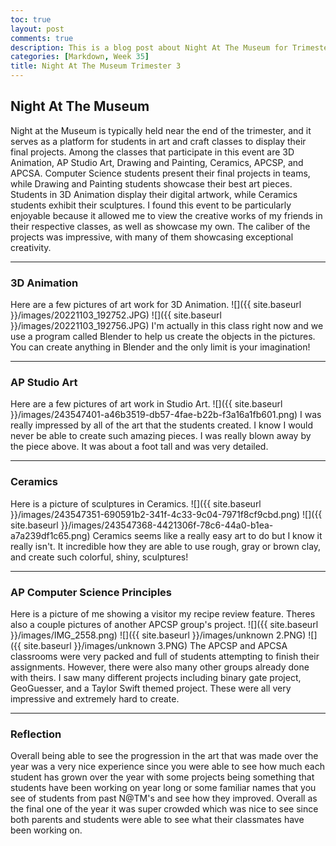 ```yaml
---
toc: true
layout: post
comments: true
description: This is a blog post about Night At The Museum for Trimester 3
categories: [Markdown, Week 35]
title: Night At The Museum Trimester 3
---
```


## Night At The Museum
Night at the Museum is typically held near the end of the trimester, and it serves as a platform for students in art and craft classes to display their final projects. Among the classes that participate in this event are 3D Animation, AP Studio Art, Drawing and Painting, Ceramics, APCSP, and APCSA. Computer Science students present their final projects in teams, while Drawing and Painting students showcase their best art pieces. Students in 3D Animation display their digital artwork, while Ceramics students exhibit their sculptures. I found this event to be particularly enjoyable because it allowed me to view the creative works of my friends in their respective classes, as well as showcase my own. The caliber of the projects was impressive, with many of them showcasing exceptional creativity.

---

### 3D Animation
Here are a few pictures of art work for 3D Animation.
![]({{ site.baseurl }}/images/20221103_192752.JPG)
![]({{ site.baseurl }}/images/20221103_192756.JPG)
I'm actually in this class right now and we use a program called Blender to help us create the objects in the pictures. You can create anything in Blender and the only limit is your imagination!

---

### AP Studio Art
Here are a few pictures of art work in Studio Art.
![]({{ site.baseurl }}/images/243547401-a46b3519-db57-4fae-b22b-f3a16a1fb601.png)
I was really impressed by all of the art that the students created. I know I would never be able to create such amazing pieces. I was really blown away by the piece above. It was about a foot tall and was very detailed.

---

### Ceramics
Here is a picture of sculptures in Ceramics.
![]({{ site.baseurl }}/images/243547351-690591b2-341f-4c33-9c04-7971f8cf9cbd.png)
![]({{ site.baseurl }}/images/243547368-4421306f-78c6-44a0-b1ea-a7a239df1c65.png)
Ceramics seems like a really easy art to do but I know it really isn't. It incredible how they are able to use rough, gray or brown clay, and create such colorful, shiny, sculptures!

---


### AP Computer Science Principles
Here is a picture of me showing a visitor my recipe review feature. Theres also a couple pictures of another APCSP group's project.
![]({{ site.baseurl }}/images/IMG_2558.png)
![]({{ site.baseurl }}/images/unknown 2.PNG)
![]({{ site.baseurl }}/images/unknown 3.PNG)
The APCSP and APCSA classrooms were very packed and full of students attempting to finish their assignments. However, there were also many other groups already done with theirs. I saw many different projects including binary gate project, GeoGuesser, and a Taylor Swift themed project. These were all very impressive and extremely hard to create.

---

### Reflection

Overall being able to see the progression in the art that was made over the year was a very nice experience since you were able to see how much each student has grown over the year with some projects being something that students have been working on year long or some familiar names that you see of students from past N@TM's and see how they improved. Overall as the final one of the year it was super crowded which was nice to see since both parents and students were able to see what their classmates have been working on.